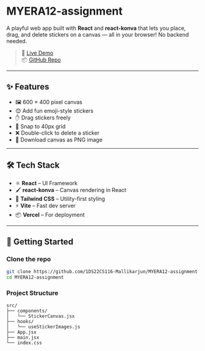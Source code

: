 # MYERA12-assignment

A playful web app built with **React** and **react-konva** that lets you place, drag, and delete stickers on a canvas — all in your browser! No backend needed.

> 🚀 [Live Demo](https://myera12.vercel.app/)  
> 📦 [GitHub Repo](https://github.com/1DS22CS116-Mallikarjun/MYERA12-assignment.git)

---

## ✨ Features

- 🖼️ 600 × 400 pixel canvas
- 😊 Add fun emoji-style stickers
- ✋ Drag stickers freely
- 🎯 Snap to 40px grid
- ❌ Double-click to delete a sticker
- 💾 Download canvas as PNG image

---

## 🛠️ Tech Stack

- ⚛️ **React** – UI Framework  
- 🖌️ **react-konva** – Canvas rendering in React  
- 🎨 **Tailwind CSS** – Utility-first styling  
- ⚡ **Vite** – Fast dev server  
- 📦 **Vercel** – For deployment  

---

## 🚀 Getting Started

### Clone the repo

```bash
git clone https://github.com/1DS22CS116-Mallikarjun/MYERA12-assignment.git
cd MYERA12-assignment
```

### Project Structure

```
src/
├── components/
│   └── StickerCanvas.jsx
├── hooks/
│   └── useStickerImages.js
├── App.jsx
├── main.jsx
└── index.css
```